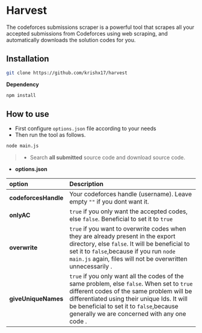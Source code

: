 Harvest 
==========
The codeforces submissions scraper is a powerful tool that scrapes all your accepted submissions from Codeforces using web scraping, and automatically downloads the solution codes for you.

 Installation
----------
``` bash
git clone https://github.com/krishx17/harvest
```

**Dependency**
``` bash
npm install
```
How to use
----------
- First configure `options.json` file according to your needs
- Then run the tool as follows.
``` bash
node main.js
```
> - Search **all submitted** source code and download source code.

- **options.json**

| **option**            | **Description**
|:-------------------|:-------------------------------------------------------------------------------------------
| **codeforcesHandle**         | Your codeforces handle (username). Leave empty `""` if you dont want it.
| **onlyAC**          | `true` if you only want the accepted codes, else `false`. Beneficial to set it to `true`
| **overwrite**    | `true` if you want to overwrite codes when they are already present in the export directory, else `false`. It will be beneficial to set it to `false`,because if you run `node main.js` again, files will not be overwritten unnecessarily .
| **giveUniqueNames**          | `true` if you only want all the codes of the same problem, else `false`. When set to `true` different codes of the same problem will be differentiated using their unique Ids. It will be beneficial to set it to `false`,because generally we are concerned with any one code .

